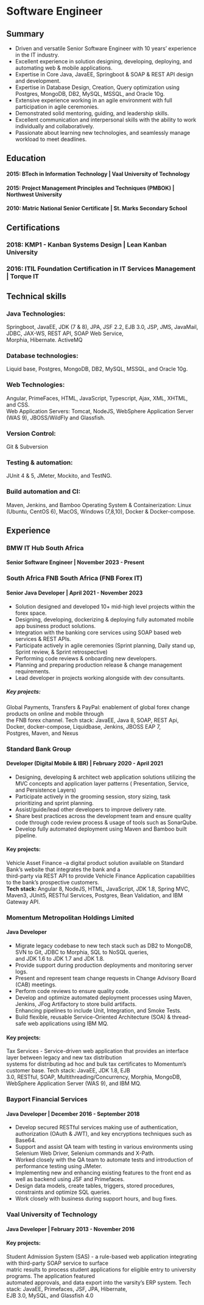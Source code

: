 <!-- Level 3: Add custom code -->

# Software Engineer

## Summary

- Driven and versatile Senior Software Engineer with 10 years’ experience in the IT industry.
- Excellent experience in solution designing, developing, deploying, and automating web & mobile applications.
- Expertise in Core Java, JavaEE, Springboot & SOAP & REST API design and development.
- Expertise in Database Design, Creation, Query optimization using Postgres, MongoDB, DB2, MySQL, MSSQL, and Oracle 10g.
- Extensive experience working in an agile environment with full participation in agile ceremonies.
- Demonstrated solid mentoring, guiding, and leadership skills.
- Excellent communication and interpersonal skills with the ability to work individually and collaboratively.
- Passionate about learning new technologies, and seamlessly manage workload to meet deadlines.

## Education

#### 2015: BTech in Information Technology | Vaal University of Technology

#### 2015: Project Management Principles and Techniques (PMBOK) | Northwest University

#### 2010: Matric National Senior Certificate | St. Marks Secondary School

## Certifications

### 2018: KMP1 - Kanban Systems Design | Lean Kanban University

### 2016: ITIL Foundation Certification in IT Services Management | Torque IT

## Technical skills

### Java Technologies:

Springboot, JavaEE, JDK (7 & 8), JPA, JSF 2.2, EJB 3.0, JSP, JMS, JavaMail, JDBC, JAX-WS, REST API, SOAP Web
Service, <br>
Morphia, Hibernate. ActiveMQ

### Database technologies:

Liquid base, Postgres, MongoDB, DB2, MySQL, MSSQL, and Oracle 10g.

### Web Technologies:

Angular, PrimeFaces, HTML, JavaScript, Typescript, Ajax, XML, XHTML, and CSS.  
Web Application Servers:
Tomcat, NodeJS, WebSphere Application Server (WAS 9), JBOSS/WildFly and Glassfish.

### Version Control:

Git & Subversion

### Testing & automation:

JUnit 4 & 5, JMeter, Mockito, and TestNG.

### Build automation and CI:

Maven, Jenkins, and Bamboo
Operating System & Containerization:
Linux (Ubuntu, CentOS 6), MacOS, Windows (7,8,10), Docker & Docker-compose.

## Experience

### BMW IT Hub South Africa

#### Senior Software Engineer | November 2023 - Present

### South Africa FNB South Africa (FNB Forex IT)

#### Senior Java Developer | April 2021 - November 2023

- Solution designed and developed 10+ mid-high level projects within the forex space. <br>
- Designing, developing, dockerizing & deploying fully automated mobile app business product solutions. <br>
- Integration with the banking core services using SOAP based web services & REST APIs.<br>
- Participate actively in agile ceremonies (Sprint planning, Daily stand up, Sprint review, & Sprint retrospective)<br>
- Performing code reviews & onboarding new developers.<br>
- Planning and preparing production release & change management requirements.<br>
- Lead developer in projects working alongside with dev consultants.<br>

##### Key projects:

Global Payments, Transfers & PayPal: enablement of global forex change products on online and mobile
through <br>
the FNB forex channel. Tech stack: JavaEE, Java 8, SOAP, REST Api, Docker, docker-compose, Liquidbase, Jenkins, JBOSS
EAP 7, <br> Postgres, Maven, and Nexus

### Standard Bank Group

#### Developer (Digital Mobile & IBR) | February 2020 - April 2021

- Designing, developing & architect web application solutions utilizing the MVC concepts and application layer
  patterns (
  Presentation, Service, and Persistence Layers)
- Participate actively in the grooming session, story sizing, task prioritizing and sprint planning.
- Assist/guide/lead other developers to improve delivery rate.
- Share best practices across the development team and ensure quality code through code review process & usage of tools
  such as SonarQube.
- Develop fully automated deployment using Maven and Bamboo built pipeline.

#### Key projects:

Vehicle Asset Finance –a digital product solution available on Standard Bank’s website that integrates the bank and
a <br>
third-party via REST API to provide Vehicle Finance Application capabilities to the bank’s prospective customers. <br>
<b>Tech stack: </b> Angular 8, NodeJS, HTML, JavaScript, JDK 1.8, Spring MVC, Maven3, JUnit5, RESTful Services,
Postgres, Bean
Validation, and IBM Gateway API.

### Momentum Metropolitan Holdings Limited

#### Java Developer

- Migrate legacy codebase to new tech stack such as DB2 to MongoDB, SVN to Git, JDBC to Morphia, SQL to NoSQL
  queries, <br>
  and JDK 1.6 to JDK 1.7 and JDK 1.8.
- Provide support during production deployments and monitoring server logs.
- Present and represent team change requests in Change Advisory Board (CAB) meetings.
- Perform code reviews to ensure quality code.
- Develop and optimize automated deployment processes using Maven, Jenkins, JFog Artifactory to store build
  artifacts. <br>
  Enhancing pipelines to include Unit, Integration, and Smoke Tests.
- Build flexible, reusable Service-Oriented Architecture (SOA) & thread-safe web applications using IBM MQ.

#### Key projects:

Tax Services - Service-driven web application that provides an interface layer between legacy and new tax
distribution <br>
systems for distributing ad hoc and bulk tax certificates to Momentum’s customer base. Tech stack:  JavaEE, JDK 1.8,
EJB <br>
3.0, RESTful, SOAP, Multithreading/Concurrency, Morphia, MongoDB, WebSphere Application Server (WAS 9), and IBM MQ.

### Bayport Financial Services

#### Java Developer | December 2016 - September 2018

- Develop secured RESTful services making use of authentication, authorization (OAuth & JWT), and key encryptions
  techniques such as Base64.
- Support and assist QA team with testing in various environments using Selenium Web Driver, Selenium commands and
  X-Path.
- Worked closely with the QA team to automate tests and introduction of performance testing using JMeter.
- Implementing new and enhancing existing features to the front end as well as backend using JSF and Primefaces.
- Design data models, create tables, triggers, stored procedures, constraints and optimize SQL queries.
- Work closely with business during support hours, and bug fixes.

### Vaal University of Technology

#### Java Developer | February 2013 - November 2016

#### Key projects:

Student Admission System (SAS) - a rule-based web application integrating with third-party SOAP service to surface <br>
matric results to process student applications for eligible entry to university programs. The application featured <br>
automated approvals, and data export into the varsity’s ERP system. Tech stack: JavaEE, Primefaces, JSF, JPA,
Hibernate, <br>
EJB 3.0, MySQL, and Glassfish 4.0


